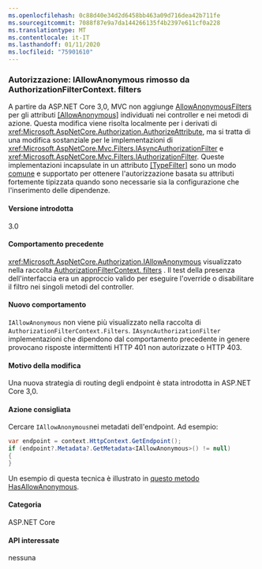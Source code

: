 ```yaml
---
ms.openlocfilehash: 0c88d40e34d2d6458bb463a09d716dea42b711fe
ms.sourcegitcommit: 7088f87e9a7da144266135f4b2397e611cf0a228
ms.translationtype: MT
ms.contentlocale: it-IT
ms.lasthandoff: 01/11/2020
ms.locfileid: "75901610"
---
```

### <a name="authorization-iallowanonymous-removed-from-authorizationfiltercontextfilters"></a>Autorizzazione: IAllowAnonymous rimosso da AuthorizationFilterContext. filters

A partire da ASP.NET Core 3,0, MVC non aggiunge [AllowAnonymousFilters](xref:Microsoft.AspNetCore.Mvc.Authorization.AllowAnonymousFilter) per gli attributi [[AllowAnonymous]](xref:Microsoft.AspNetCore.Authorization.AllowAnonymousAttribute) individuati nei controller e nei metodi di azione. Questa modifica viene risolta localmente per i derivati di <xref:Microsoft.AspNetCore.Authorization.AuthorizeAttribute>, ma si tratta di una modifica sostanziale per le implementazioni di <xref:Microsoft.AspNetCore.Mvc.Filters.IAsyncAuthorizationFilter> e <xref:Microsoft.AspNetCore.Mvc.Filters.IAuthorizationFilter>. Queste implementazioni incapsulate in un attributo [[TypeFilter]](xref:Microsoft.AspNetCore.Mvc.TypeFilterAttribute) sono un modo [comune](https://stackoverflow.com/a/41348219/608220) e supportato per ottenere l'autorizzazione basata su attributi fortemente tipizzata quando sono necessarie sia la configurazione che l'inserimento delle dipendenze.

#### <a name="version-introduced"></a>Versione introdotta

3.0

#### <a name="old-behavior"></a>Comportamento precedente

<xref:Microsoft.AspNetCore.Authorization.IAllowAnonymous> visualizzato nella raccolta [AuthorizationFilterContext. filters](xref:Microsoft.AspNetCore.Mvc.Filters.FilterContext.Filters%2A) . Il test della presenza dell'interfaccia era un approccio valido per eseguire l'override o disabilitare il filtro nei singoli metodi del controller.

#### <a name="new-behavior"></a>Nuovo comportamento

`IAllowAnonymous` non viene più visualizzato nella raccolta di `AuthorizationFilterContext.Filters`. `IAsyncAuthorizationFilter` implementazioni che dipendono dal comportamento precedente in genere provocano risposte intermittenti HTTP 401 non autorizzate o HTTP 403.

#### <a name="reason-for-change"></a>Motivo della modifica

Una nuova strategia di routing degli endpoint è stata introdotta in ASP.NET Core 3,0.

#### <a name="recommended-action"></a>Azione consigliata

Cercare `IAllowAnonymous`nei metadati dell'endpoint. Ad esempio:

```csharp
var endpoint = context.HttpContext.GetEndpoint();
if (endpoint?.Metadata?.GetMetadata<IAllowAnonymous>() != null)
{
}
```

Un esempio di questa tecnica è illustrato in [questo metodo HasAllowAnonymous](https://github.com/dotnet/aspnetcore/blob/bd65275148abc9b07a3b59797a88d485341152bf/src/Mvc/Mvc.Core/src/Authorization/AuthorizeFilter.cs#L236).

#### <a name="category"></a>Categoria

ASP.NET Core

#### <a name="affected-apis"></a>API interessate

nessuna

<!--

#### Affected APIs

Not detectable via API analysis

-->
